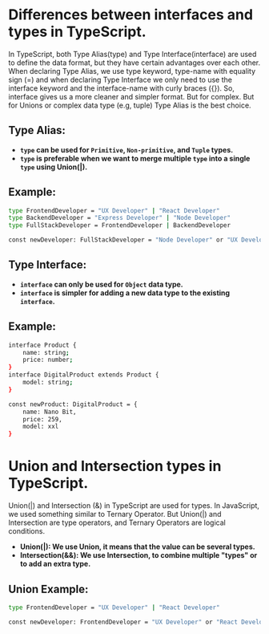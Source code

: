 # Differences between interfaces and types in TypeScript.

In TypeScript, both Type Alias(type) and Type Interface(interface) are used to define the data format, but they have certain advantages over each other. When declaring Type Alias, we use type keyword, type-name with equality sign (=) and when declaring Type Interface we only need to use the interface keyword and the interface-name with curly braces ({}). So, interface gives us a more cleaner and simpler format.  But for complex. But for Unions or complex data type (e.g, tuple) Type Alias is the best choice.


## Type Alias:
- **<code>type</code> can be used for <code>Primitive</code>, <code>Non-primitive</code>, and <code>Tuple</code> types.**
- **<code>type</code> is preferable when we want to merge multiple <code>type</code> into a single <code>type</code> using Union(|).**
## Example:
```bash
type FrontendDeveloper = "UX Developer" | "React Developer"
type BackendDeveloper = "Express Developer" | "Node Developer"
type FullStackDeveloper = FrontendDeveloper | BackendDeveloper 

const newDeveloper: FullStackDeveloper = "Node Developer" or "UX Developer" or "Express Developer" or "React Developer" (Any one of these options can be used here)
```


## Type Interface:
- **<code>interface</code> can only be used for <code>Object</code> data type.**
- **<code>interface</code> is simpler for adding a new data type to the existing <code>interface</code>.**
## Example:
```bash
interface Product {
    name: string;
    price: number;
}
interface DigitalProduct extends Product {
    model: string;
}

const newProduct: DigitalProduct = {
    name: Nano Bit,
    price: 259,
    model: xxl
}
```



# Union and Intersection types in TypeScript.


Union(|) and Intersection (&) in TypeScript are used for types. In JavaScript, we used something similar to Ternary Operator. But  Union(|) and Intersection are type operators, and Ternary Operators are logical conditions.

- **Union(|): We use Union, it means that the value can be several types.**
- **Intersection(&&): We use Intersection, to combine multiple "types" or to add an extra type.**

## Union Example:
```bash
type FrontendDeveloper = "UX Developer" | "React Developer"

const newDeveloper: FrontendDeveloper = "UX Developer" or "React Developer" (Any one of these options can be used here)
```

